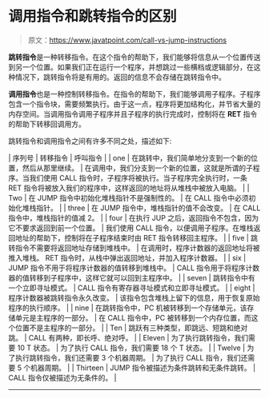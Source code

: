 # 调用指令和跳转指令的区别

> 原文：<https://www.javatpoint.com/call-vs-jump-instructions>

**跳转指令**是一种转移指令。在这个指令的帮助下，我们能够将信息从一个位置传送到另一个位置。如果我们正在运行一个程序，并想跳过一些横档或逻辑部分，在这种情况下，跳转指令将是有用的。返回的信息不会存储在跳转指令中。

**调用指令**也是一种控制转移指令。在指令的帮助下，我们能够调用子程序。子程序包含一个指令块，需要频繁执行。由于这一点，程序将更加结构化，并节省大量的内存空间。当调用指令调用子程序并且子程序的执行完成时，控制将在 **RET** 指令的帮助下转移回调用方。

跳转指令和调用指令之间有许多不同之处，描述如下:

| 序列号 | 转移指令 | 呼叫指令 |
| one | 在跳转中，我们简单地分支到一个新的位置，然后从那里继续。 | 在调用中，我们分支到一个新的位置，这就是所谓的子程序。当我们使用 CALL 指令时，子程序将被执行。当子程序完全执行时，一条 RET 指令将被放入我们的程序中，这样返回的地址将从堆栈中被放入电脑。 |
| Two | 在 JUMP 指令中初始化堆栈指针不是强制性的。 | 在 CALL 指令中必须初始化堆栈指针。 |
| three | 在 JUMP 指令中，堆栈指针的值不会改变。 | 在 CALL 指令中，堆栈指针的值减 2。 |
| four | 在执行 JUP 之后，返回指令不包含，因为它不要求返回到前一个位置。 | 我们使用 CALL 指令，以便调用子程序。在堆栈返回地址的帮助下，控制将在子程序结束时由 RET 指令转移回主程序。 |
| five | 跳转指令不需要将返回地址存储到堆栈中。 | 在调用时，程序计数器的返回地址将被推入堆栈。
RET 指令时，从栈中弹出返回地址，并加入程序计数器。 |
| six | JUMP 指令不用于将程序计数器的值转移到堆栈中。 | CALL 指令用于将程序计数器的值转移到子程序中，这样它就可以回到主程序中。 |
| seven | 跳转指令中有一个立即寻址模式。 | CALL 指令有寄存器寻址模式和立即寻址模式。 |
| eight | 程序计数器被跳转指令永久改变。 | 该指令包含堆栈上留下的信息，用于恢复原始程序的执行顺序。 |
| nine | 在跳转指令中，PC 机被转移到一个存储单元，该存储单元是主程序的一部分。 | 在 CALL 指令中，PC 被转移到一个内存位置，而这个位置不是主程序的一部分。 |
| Ten | 跳跃有三种类型，即跳远、短跳和绝对跳。 | CALL 有两种，即长呼、绝对呼。 |
| Eleven | 为了执行跳转指令，我们需要 10 T 状态。 | 为了执行 CALL 指令，我们需要 18 个 T 状态。 |
| Twelve | 为了执行跳转指令，我们还需要 3 个机器周期。 | 为了执行 CALL 指令，我们还需要 5 个机器周期。 |
| Thirteen | JUMP 指令被描述为条件跳转和无条件跳转。 | CALL 指令仅被描述为无条件的。 |

* * *